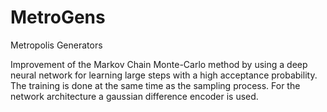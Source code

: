 # MetroGens
Metropolis Generators

Improvement of the Markov Chain Monte-Carlo method by using a deep neural network for learning large steps with a high acceptance probability. The training is done at the same time as the sampling process. For the network architecture a gaussian difference encoder is used.
